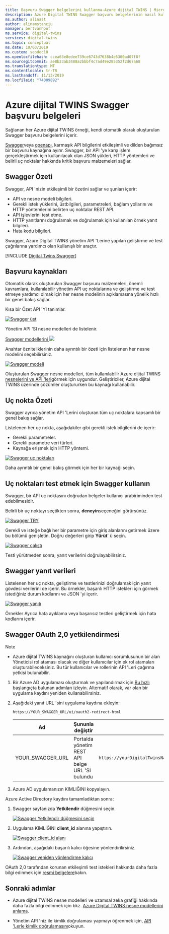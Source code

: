 ```yaml
---
title: Başvuru Swagger belgelerini kullanma-Azure dijital TWINS | Microsoft Docs
description: Azure Digital TWINS Swagger başvuru belgelerinin nasıl kullanılacağını anlama.
ms.author: alinast
author: alinamstanciu
manager: bertvanhoof
ms.service: digital-twins
services: digital-twins
ms.topic: conceptual
ms.date: 10/03/2019
ms.custom: seodec18
ms.openlocfilehash: ccea63e8edee739ce6743d7638b4e5300ad07f8f
ms.sourcegitcommit: ae8b23ab3488a2bbbf4c7ad49e285352f2d67a68
ms.translationtype: MT
ms.contentlocale: tr-TR
ms.lasthandoff: 11/13/2019
ms.locfileid: "74009892"
---
```

# <a name="azure-digital-twins-swagger-reference-documentation"></a>Azure dijital TWINS Swagger başvuru belgeleri

Sağlanan her Azure dijital TWINS örneği, kendi otomatik olarak oluşturulan Swagger başvuru belgelerini içerir.

[Swagger](https://swagger.io/)veya [openapı](https://www.openapis.org/), karmaşık API bilgilerini etkileşimli ve dilden bağımsız bir başvuru kaynağına ayırır. Swagger, bir API 'ye karşı işlem gerçekleştirmek için kullanılacak olan JSON yükleri, HTTP yöntemleri ve belirli uç noktalar hakkında kritik başvuru malzemeleri sağlar.

## <a name="swagger-summary"></a>Swagger Özeti

Swagger, API 'nizin etkileşimli bir özetini sağlar ve şunları içerir:

* API ve nesne modeli bilgileri.
* Gerekli istek yüklerini, üstbilgileri, parametreleri, bağlam yollarını ve HTTP yöntemlerini belirten uç noktalar REST API.
* API işlevlerini test etme.
* HTTP yanıtlarını doğrulamak ve doğrulamak için kullanılan örnek yanıt bilgileri.
* Hata kodu bilgileri.

Swagger, Azure Digital TWINS yönetim API 'Lerine yapılan geliştirme ve test çağrılarına yardımcı olan kullanışlı bir araçtır.

[!INCLUDE [Digital Twins Swagger](../../includes/digital-twins-swagger.md)]

## <a name="reference-material"></a>Başvuru kaynakları

Otomatik olarak oluşturulan Swagger başvuru malzemeleri, önemli kavramlara, kullanılabilir yönetim API uç noktalarına ve geliştirme ve test etmeye yardımcı olmak için her nesne modelinin açıklamasına yönelik hızlı bir genel bakış sağlar.

Kısa bir Özet API 'YI tanımlar.

[![Swagger üst](media/how-to-use-swagger/swagger-management-top-img.png)](media/how-to-use-swagger/swagger-management-top-img.png#lightbox)

Yönetim API 'SI nesne modelleri de listelenir.

[Swagger modellerini ![](media/how-to-use-swagger/swagger-management-models-img.png)](media/how-to-use-swagger/swagger-management-models-img.png#lightbox)

Anahtar özniteliklerinin daha ayrıntılı bir özeti için listelenen her nesne modelini seçebilirsiniz.

[![Swagger modeli](media/how-to-use-swagger/swagger-management-model-img.png)](media/how-to-use-swagger/swagger-management-model-img.png#lightbox)

Oluşturulan Swagger nesne modelleri, tüm kullanılabilir Azure dijital TWINS [nesnelerini ve API 'leri](./concepts-objectmodel-spatialgraph.md)görmek için uygundur. Geliştiriciler, Azure dijital TWINS üzerinde çözümler oluştururken bu kaynağı kullanabilir.

## <a name="endpoint-summary"></a>Uç nokta Özeti

Swagger ayrıca yönetim API 'Lerini oluşturan tüm uç noktalara kapsamlı bir genel bakış sağlar.

Listelenen her uç nokta, aşağıdakiler gibi gerekli istek bilgilerini de içerir:

* Gerekli parametreler.
* Gerekli parametre veri türleri.
* Kaynağa erişmek için HTTP yöntemi.

[![Swagger uç noktaları](media/how-to-use-swagger/swagger-management-endpoints-img.png)](media/how-to-use-swagger/swagger-management-endpoints-img.png#lightbox)

Daha ayrıntılı bir genel bakış görmek için her bir kaynağı seçin.

## <a name="use-swagger-to-test-endpoints"></a>Uç noktaları test etmek için Swagger kullanın

Swagger, bir API uç noktasını doğrudan belgeler kullanıcı arabiriminden test edebilmesidir.

Belirli bir uç noktayı seçtikten sonra, **deneyin**seçeneğini görürsünüz.

[![Swagger TRY](media/how-to-use-swagger/swagger-management-try-img.png)](media/how-to-use-swagger/swagger-management-try-img.png#lightbox)

Gerekli ve isteğe bağlı her bir parametre için giriş alanlarını getirmek üzere bu bölümü genişletin. Doğru değerleri girip **Yürüt**' ü seçin.

[![Swagger çalıştı](media/how-to-use-swagger/swagger-management-tried-img.png)](media/how-to-use-swagger/swagger-management-tried-img.png#lightbox)

Testi yürütmeden sonra, yanıt verilerini doğrulayabilirsiniz.

## <a name="swagger-response-data"></a>Swagger yanıt verileri

Listelenen her uç nokta, geliştirme ve testlerinizi doğrulamak için yanıt gövdesi verilerini de içerir. Bu örnekler, başarılı HTTP istekleri için görmek istediğiniz durum kodlarını ve JSON 'yi içerir.

[![Swagger yanıtı](media/how-to-use-swagger/swagger-management-response-img.png)](media/how-to-use-swagger/swagger-management-response-img.png#lightbox)

Örnekler Ayrıca hata ayıklama veya başarısız testleri geliştirmek için hata kodlarını içerir.

## <a name="swagger-oauth-20-authorization"></a>Swagger OAuth 2,0 yetkilendirmesi

> [!NOTE]
> * Azure dijital TWINS kaynağını oluşturan kullanıcı sorumlusunun bir alan Yöneticisi rol ataması olacak ve diğer kullanıcılar için ek rol atamaları oluşturabileceksiniz. Bu tür kullanıcılar ve rollerinin API 'Leri çağırma yetkisi bulunabilir.

1. Bir Azure AD uygulaması oluşturmak ve yapılandırmak için [Bu hızlı](https://docs.microsoft.com/azure/active-directory/develop/quickstart-v1-integrate-apps-with-azure-ad) başlangıçta bulunan adımları izleyin. Alternatif olarak, var olan bir uygulama kaydını yeniden kullanabilirsiniz.

1. Aşağıdaki yanıt URL 'sini uygulama kaydına ekleyin:

    ```plaintext
    https://YOUR_SWAGGER_URL/ui/oauth2-redirect-html
    ```
    | Ad  | Şununla değiştir | Örnek |
    |---------|---------|---------|
    | YOUR_SWAGGER_URL | Portalda yönetim REST API belge URL 'SI bulundu  | `https://yourDigitalTwinsName.yourLocation.azuresmartspaces.net/management/swagger` |

1. Azure AD uygulamanızın KIMLIĞINI kopyalayın.

Azure Active Directory kaydını tamamladıktan sonra:

1. Swagger sayfanızda **Yetkilendir** düğmesini seçin.

    [![Swagger Yetkilendir düğmesini seçin](media/how-to-use-swagger/swagger-select-authorize-btn.png)](media/how-to-use-swagger/swagger-select-authorize-btn.png#lightbox)

1. Uygulama KIMLIĞINI **client_id** alanına yapıştırın.

    [![Swagger client_id alanı](media/how-to-use-swagger/swagger-auth-form.png)](media/how-to-use-swagger/swagger-auth-form.png#lightbox)

1. Ardından, aşağıdaki başarılı kalıcı öğesine yönlendirilirsiniz.

    [![Swagger yeniden yönlendirme kalıcı](media/how-to-use-swagger/swagger-auth-redirect-img.png)](media/how-to-use-swagger/swagger-auth-redirect-img.png#lightbox)

OAuth 2,0 tarafından korunan etkileşimli test istekleri hakkında daha fazla bilgi edinmek için [resmi belgelere](https://swagger.io/docs/specification/authentication/oauth2/)bakın.

## <a name="next-steps"></a>Sonraki adımlar

- Azure dijital TWINS nesne modelleri ve uzamsal zeka grafiği hakkında daha fazla bilgi edinmek için bkz. [Azure Digital TWINS nesne modellerini anlama](./concepts-objectmodel-spatialgraph.md).

- Yönetim API 'niz ile kimlik doğrulaması yapmayı öğrenmek için, [API 'Lerle kimlik doğrulamasını](./security-authenticating-apis.md)okuyun.